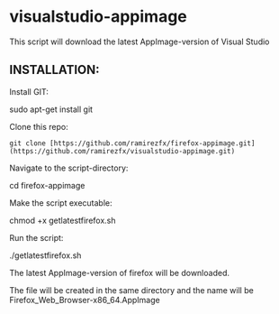 # visualstudio-appimage

This script will download the latest AppImage-version of Visual Studio

## INSTALLATION:

Install GIT:

sudo apt-get install git

Clone this repo:

`git clone [https://github.com/ramirezfx/firefox-appimage.git](https://github.com/ramirezfx/visualstudio-appimage.git)`

Navigate to the script-directory:

cd firefox-appimage

Make the script executable:

chmod +x getlatestfirefox.sh

Run the script:

./getlatestfirefox.sh

The latest AppImage-version of firefox will be downloaded.

The file will be created in the same directory and the name will be Firefox_Web_Browser-x86_64.AppImage
